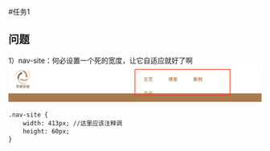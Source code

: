 #任务1
## 问题
1）nav-site：何必设置一个死的宽度，让它自适应就好了啊
![](./images/flex-error-1.png)
```
.nav-site {
    width: 413px; //这里应该注释调
    height: 60px;
}
```